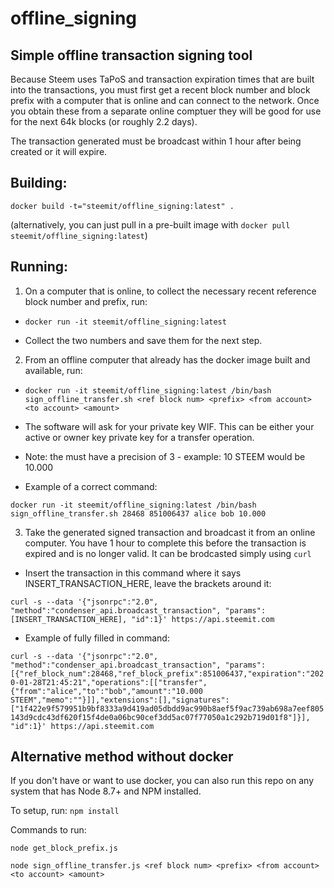 # offline_signing

## Simple offline transaction signing tool

Because Steem uses TaPoS and transaction expiration times that are built into the transactions, you must first get a recent block number and block prefix with a computer that is online and can connect to the network. Once you obtain these from a separate online comptuer they will be good for use for the next 64k blocks (or roughly 2.2 days).

The transaction generated must be broadcast within 1 hour after being created or it will expire.

## Building:

`
docker build -t="steemit/offline_signing:latest" .
`

(alternatively, you can just pull in a pre-built image with `docker pull steemit/offline_signing:latest`)

## Running:

1. On a computer that is online, to collect the necessary recent reference block number and prefix, run:

- `docker run -it steemit/offline_signing:latest`

- Collect the two numbers and save them for the next step.

2. From an offline computer that already has the docker image built and available, run:

- `docker run -it steemit/offline_signing:latest /bin/bash sign_offline_transfer.sh <ref block num> <prefix> <from account> <to account> <amount>`

- The software will ask for your private key WIF. This can be either your active or owner key private key for a transfer operation.

- Note: the <amount> must have a precision of 3 - example: 10 STEEM would be 10.000

- Example of a correct command:

`docker run -it steemit/offline_signing:latest /bin/bash sign_offline_transfer.sh 28468 851006437 alice bob 10.000`

3. Take the generated signed transaction and broadcast it from an online computer. You have 1 hour to complete this before the transaction is expired and is no longer valid. It can be brodcasted simply using `curl`

- Insert the transaction in this command where it says INSERT_TRANSACTION_HERE, leave the brackets around it:

`curl -s --data '{"jsonrpc":"2.0", "method":"condenser_api.broadcast_transaction", "params":[INSERT_TRANSACTION_HERE], "id":1}' https://api.steemit.com`

- Example of fully filled in command:

`curl -s --data '{"jsonrpc":"2.0", "method":"condenser_api.broadcast_transaction", "params":[{"ref_block_num":28468,"ref_block_prefix":851006437,"expiration":"2020-01-28T21:45:21","operations":[["transfer",{"from":"alice","to":"bob","amount":"10.000 STEEM","memo":""}]],"extensions":[],"signatures":["1f422e9f579951b9bf8333a9d419ad05dbdd9ac990b8aef5f9ac739ab698a7eef805143d9cdc43df620f15f4de0a06bc90cef3dd5ac07f77050a1c292b719d01f8"]}], "id":1}' https://api.steemit.com`

## Alternative method without docker

If you don't have or want to use docker, you can also run this repo on any system that has Node 8.7+ and NPM installed.

To setup, run: `npm install`

Commands to run:

`node get_block_prefix.js`

`node sign_offline_transfer.js <ref block num> <prefix> <from account> <to account> <amount>`